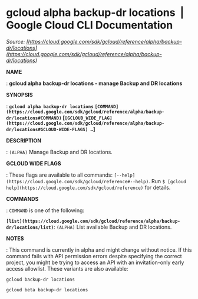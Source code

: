 # gcloud alpha backup-dr locations  |  Google Cloud CLI Documentation

*Source: [https://cloud.google.com/sdk/gcloud/reference/alpha/backup-dr/locations](https://cloud.google.com/sdk/gcloud/reference/alpha/backup-dr/locations)*

**NAME**

: **gcloud alpha backup-dr locations - manage Backup and DR locations**

**SYNOPSIS**

: **`gcloud alpha backup-dr locations` `[COMMAND](https://cloud.google.com/sdk/gcloud/reference/alpha/backup-dr/locations#COMMAND)` [`[GCLOUD_WIDE_FLAG](https://cloud.google.com/sdk/gcloud/reference/alpha/backup-dr/locations#GCLOUD-WIDE-FLAGS) …`]**

**DESCRIPTION**

: `(ALPHA)` Manage Backup and DR locations.

**GCLOUD WIDE FLAGS**

: These flags are available to all commands: `[--help](https://cloud.google.com/sdk/gcloud/reference#--help)`.
Run `$ [gcloud help](https://cloud.google.com/sdk/gcloud/reference)` for details.

**COMMANDS**

: ``COMMAND`` is one of the following:

**`[list](https://cloud.google.com/sdk/gcloud/reference/alpha/backup-dr/locations/list)`**:
`(ALPHA)` List available Backup and DR locations.

**NOTES**

: This command is currently in alpha and might change without notice. If this
command fails with API permission errors despite specifying the correct project,
you might be trying to access an API with an invitation-only early access
allowlist. These variants are also available:

```
gcloud backup-dr locations
```

```
gcloud beta backup-dr locations
```